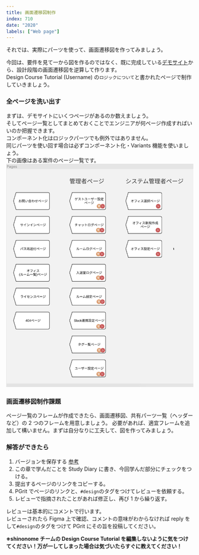 ```yaml
---
title: 画面遷移図制作
index: 710
date: "2020"
labels: ["Web page"]
---
```


それでは、実際にパーツを使って、画面遷移図を作ってみましょう。

今回は、要件を見て一から図を作るのではなく、既に完成している[デモサイト](https://demo.tcd-theme.com/tcd063/)から、設計段階の画面遷移図を逆算して作ります。  
Design Course Tutorial (Username) の`ロジックについて`と書かれたページで制作していきましょう。

### 全ページを洗い出す

まずは、デモサイトにいくつページがあるのか数えましょう。  
そしてページ一覧としてまとめておくことでエンジニアが何ページ作成すればいいのか把握できます。  
コンポーネント化はロジックパーツでも例外ではありません。  
同じパーツを使い回す場合は必ずコンポーネント化・Variants 機能を使いましょう。  
下の画像はある案件のページ一覧です。
![pages](./img/pages.png)

### 画面遷移図制作課題

ページ一覧のフレームが作成できたら、画面遷移図、共有パーツ一覧（ヘッダーなど）の 2 つのフレームを用意しましょう。
必要があれば、適宜フレームを追加して構いません。まずは自分なりに工夫して、図を作ってみましょう。

### 解答ができたら

1. バージョンを保存する [参考](https://design-basic.netlify.app/figma/section2-3/)
2. この章で学んだことを Study Diary に書き、今回学んだ部分にチェックをつける。
3. 提出するページのリンクをコピーする。
4. PGrit でページのリンクと、`#design`のタグをつけてレビューを依頼する。
5. レビューで指摘されたことがあれば修正し、再び 1 から繰り返す。

レビューは基本的にコメントで行います。  
レビューされたら Figma 上で確認、コメントの意味がわからなければ reply をして`#design`のタグをつけて PGrit にその旨を投稿してください。

**※shinonome チームの Design Course Tutorial を編集しないように気をつけてください！万が一してしまった場合は気づいたらすぐに教えてください！**
